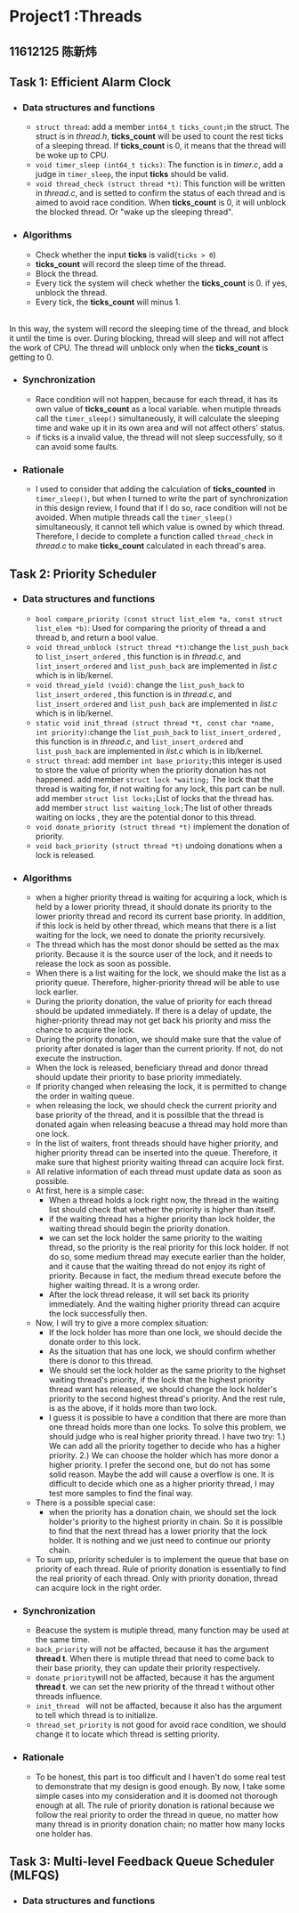 Project1 :Threads
===
## 11612125 陈新炜
## Task 1: Efficient Alarm Clock
* ### Data structures and functions
  * `struct thread`: add a member `int64_t ticks_count;`in the struct. The struct is in *thread.h*, **ticks_count** will be used to count the rest ticks of a sleeping thread. If **ticks_count** is 0, it means that the thread will be woke up to CPU.
  * `void timer_sleep (int64_t ticks)`: The function is in *timer.c*, add a judge in `timer_sleep`, the input **ticks** should be valid.
  * `void thread_check (struct thread *t)`: This function will be written in *thread.c*, and is setted to confirm the status of each thread and is aimed to avoid race condition. When **ticks_count** is 0, it will unblock the blocked thread. Or "wake up the sleeping thread".
* ### Algorithms
  * Check whether the input **ticks** is valid(`ticks > 0`)
  * **ticks_count** will record the sleep time of the thread.
  * Block the thread.
  * Every tick the system will check whether the **ticks_count** is 0. if yes, unblock the thread.
  * Every tick, the **ticks_count** will minus 1.
  <br>
 In this way, the system will record the sleeping time of the thread, and block it until the time is over. During blocking, thread will sleep and will not affect the work of CPU. The thread will unblock only when the **ticks_count** is getting to 0.
* ### Synchronization
  * Race condition will not happen, because for each thread, it has its own value of **ticks_count** as a local variable. when mutiple threads call the `timer_sleep()` simultaneously, it will calculate the sleeping time and wake up it in its own area and will not affect others' status.
  * if ticks is a invalid value, the thread will not sleep successfully, so it can avoid some faults.
* ### Rationale
  * I used to consider that adding the calculation of **ticks_counted** in `timer_sleep()`, but when I turned to write the part of synchronization in this design review, I found that if I do so, race condition will not be avoided. When mutiple threads call the `timer_sleep()` simultaneously, it cannot tell which value is owned by which thread. Therefore, I decide to complete a function called `thread_check` in *thread.c* to make **ticks_count** calculated in each thread's area.
## Task 2: Priority Scheduler
* ### Data structures and functions
  *  `bool compare_priority (const struct list_elem *a, const struct list_elem *b)`: Used for comparing the priority of thread a and thread b, and return a bool value.
  *  `void thread_unblock (struct thread *t)`:change the `list_push_back` to `list_insert_ordered` , this function is in *thread.c*, and `list_insert_ordered` and `list_push_back` are implemented in *list.c* which is in lib/kernel. 
  *  `void thread_yield (void)`: change the `list_push_back` to `list_insert_ordered` , this function is in *thread.c*, and `list_insert_ordered` and `list_push_back` are implemented in *list.c* which is in lib/kernel.
  *  `static void init_thread (struct thread *t, const char *name, int priority)`:change the `list_push_back` to `list_insert_ordered` , this function is in *thread.c*, and `list_insert_ordered` and `list_push_back` are implemented in *list.c* which is in lib/kernel.
  * `struct thread`: add  member `int base_priority;`this integer is used to store the value of priority when the priority donation has not happened. add member `struct lock *waiting;` The lock that the thread is waiting for, if not waiting for any lock, this part can be null. add member `struct list locks;`List of locks that the thread has. add member `struct list waiting_lock;`The list of other threads waiting on locks , they are the potential donor to this thread.
  * `void donate_priority (struct thread *t)` implement the donation of priority.
  * `void back_priority (struct thread *t)` undoing donations when a lock is released.
* ### Algorithms
  *  when a higher priority thread is waiting for acquiring a lock, which is held by a lower priority thread, it should donate its priority to the lower priority thread and record its current base priority. In addition, if this lock is held by other thread, which means that there is a list waiting for the lock, we need to donate the priority recursively.
  *  The thread which has the most donor should be setted as the max priority. Because it is the source user of the lock, and it needs to release the lock as soon as possible.
  *  When there is a list waiting for the lock, we should make the list as a priority queue. Therefore, higher-priority thread will be able to use lock earlier.
  *  During the priority donation, the value of priority for each thread should be updated immediately. If there is a delay of update, the higher-priority thread may not get back his priority and miss the chance to acquire the lock.
  *  During the priority donation, we should make sure that the value of priority after donated is lager than the current priority. If not, do not execute the instruction.
  *  When the lock is released, beneficiary thread and donor thread should update their priority to base priority immediately.
  *  If priority changed when releasing the lock, it is permitted to change the order in waiting queue.
  *  when releasing the lock, we should check the current priority and base priority of the thread, and it is possilble that the thread is donated again when releasing beacuse a thread may hold more than one lock.
  *  In the list of waiters, front threads should have higher priority, and higher priority thread can be inserted into the queue. Therefore, it make sure that highest priority waiting thread can acquire lock first. 
  *  All relative information of each thread must update data as soon as possible.
  *  At first, here is a simple case:
     *   When a thread holds a lock right now, the thread in the waiting list should check that whether the priority is higher than itself.
     *   if the waiting thread has a higher priority than lock holder, the waiting thread should begin the priority donation.
     *   we can set the lock holder the same priority to the waiting thread, so the priority is the real priority for this lock holder. If not do so, some medium thread may execute earlier than the holder, and it cause that the waiting thread do not enjoy its right of priority. Because in fact, the medium thread execute before the higher waiting thread. It is a wrong order.
     *   After the lock thread release, it will set back its priority immediately. And the waiting higher priority thread can acquire the lock successfully then.
  *  Now, I will try to give a more complex situation:
     *  If the lock holder has more than one lock, we should decide the donate order to this lock.
     *  As the situation that has one lock, we should confirm whether there is donor to this thread.
     *  We should set the lock holder as the same priority to the highset waiting thread's priority, if the lock that the highest priority thread want has released, we should change the lock holder's priority to the second highest thread's priority. And the rest rule, is as the above, if it holds more than two lock.
     *  I guess it is possible to have a condition that there are more than one thread holds more than one locks. To solve this problem, we should judge who is real higher priority thread. I have two try: 1.) We can add all the priority together to decide who has a higher priority. 2.) We can choose the holder which has more donor a higher priority. I prefer the second one, but do not has some solid reason. Maybe the add will cause a overflow is one. It is difficult to decide which one as a higher priority thread, I may test more samples to find the final way.
  * There is a possible special case:
     * when the priority has a donation chain, we should set the lock holder's priority to the highest priority in chain. So it is possilble to find that the next thread has a lower priority that the lock holder. It is nothing and we just need to continue our priority chain. 
  * To sum up, priority scheduler is to implement the queue that base on priority of each thread. Rule of priority donation is essentially to find the real priority of each thread. Only with priority donation, thread can acquire lock in the right order.
    
* ### Synchronization
  * Beacuse the system is mutiple thread, many function may be used at the same time. 
  * `back_priority` will not be affacted, because it has the argument **thread t**. When there is mutiple thread that need to come back to their base priority, they can update their priority respectively.
  * `donate_priority`will not be affacted, because it has the argument **thread t**. we can set the new priority of the thread t without other threads influence.
  * `init_thread ` will not be affacted, because it also has the argument to tell which thread is to initialize.
  * `thread_set_priority` is not good for avoid race condition, we should change it to locate which thread is setting priority.
* ### Rationale
  * To be honest, this part is too difficult and I haven't do some real test to demonstrate that my design is good enough. By now, I take some simple cases into my consideration and it is doomed not thorough enough at all. The rule of priority donation is rational because we follow the real priority to order the thread in queue, no matter how many thread is in priority donation chain; no matter how many locks one holder has.
## Task 3: Multi-level Feedback Queue Scheduler (MLFQS)
  * ### Data structures and functions

  

